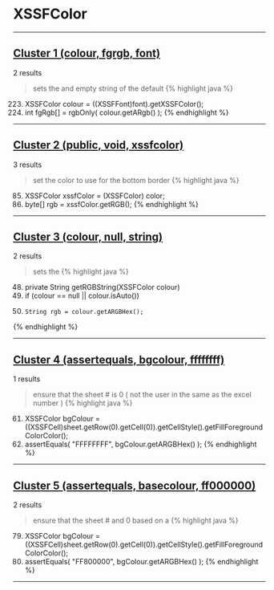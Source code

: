 # XSSFColor

***

## [Cluster 1 (colour, fgrgb, font)](./1)
2 results
> sets the and empty string of the default 
{% highlight java %}
223. XSSFColor colour = ((XSSFFont)font).getXSSFColor();
224. int fgRgb[] = rgbOnly( colour.getARgb() );
{% endhighlight %}

***

## [Cluster 2 (public, void, xssfcolor)](./2)
3 results
> set the color to use for the bottom border 
{% highlight java %}
85. XSSFColor xssfColor = (XSSFColor) color;
86. byte[] rgb = xssfColor.getRGB();
{% endhighlight %}

***

## [Cluster 3 (colour, null, string)](./3)
2 results
> sets the 
{% highlight java %}
48. private String getRGBString(XSSFColor colour)
52.   if (colour == null || colour.isAuto())
58.     String rgb = colour.getARGBHex();
{% endhighlight %}

***

## [Cluster 4 (assertequals, bgcolour, ffffffff)](./4)
1 results
> ensure that the sheet # is 0 ( not the user in the same as the excel number ) 
{% highlight java %}
61. XSSFColor bgColour = ((XSSFCell)sheet.getRow(0).getCell(0)).getCellStyle().getFillForegroundColorColor();
62. assertEquals( "FFFFFFFF", bgColour.getARGBHex() );
{% endhighlight %}

***

## [Cluster 5 (assertequals, basecolour, ff000000)](./5)
2 results
> ensure that the sheet # and 0 based on a 
{% highlight java %}
79. XSSFColor bgColour = ((XSSFCell)sheet.getRow(0).getCell(0)).getCellStyle().getFillForegroundColorColor();
80. assertEquals( "FF800000", bgColour.getARGBHex() );
{% endhighlight %}

***

